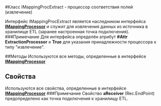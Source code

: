 ﻿---
Keywords: IMappingProcExtract
---

#Класс IMappingProcExtract - процессор соответствия полей (извлечение)

Интерфейс IMappingProcExtract является наследником интерфейса [**IMappingProcessor**](topic:Integration.Custom.Integration.IProcessor.IMappingProcessor)
и служит для извлечения данных из источника в хранилище ETL (заранее настроенная точка подключения).
###Примечание
Для интерфейса определён атрибут **#Attr ExtractionProcessor = True** для указания принадлежности процессора к типу "извлечение".



##Методы
Используются все методы, определенные в интерфейсе [**IMappingProcessor**](topic:Integration.Custom.Integration.IProcessor.IMappingProcessor)

## Свойства
Используются все свойства, определенные в интерфейсе [**IMappingProcessor**](topic:Integration.Custom.Integration.IProcessor.IMappingProcessor)
###Примечание
Свойство **aReceiver** (Rec.EndPoint) предопределено как точка подключения к хранилищу ETL.




